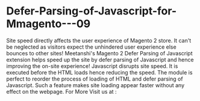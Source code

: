 # Defer-Parsing-of-Javascript-for-Mmagento---09
Site speed directly affects the user experience of Magento 2 store. It can't be neglected as visitors expect the unhindered user experience else bounces to other sites!   Meetanshi's Magento 2 Defer Parsing of Javascript extension helps speed up the site by defer parsing of Javascript and hence improving the on-site experience!  Javascript disrupts site speed. It is executed before the HTML loads hence reducing the speed. The module is perfect to reorder the process of loading of HTML and defer parsing of Javascript. Such a feature makes site loading appear faster without any effect on the webpage. For More Visit us at : 
